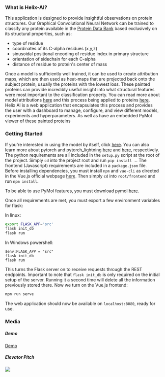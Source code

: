 ### What is Helix-AI?
This application is designed to provide insightful observations on protein structures. Our Graphical Convolutional Neural Network can be trained to classify any protein available in the [Protein Data Bank](https://www.rcsb.org/pdb/static.do?p=general_information/about_pdb/index.html) based exclusively on its structural properties, such as:

* type of residue
* coordinates of its C-alpha residues (x,y,z)
* sinusoidal positional encoding of residue index in primary structure
* orientation of sidechain for each C-alpha
* distance of residue to protein's center of mass

Once a model is sufficiently well trained, it can be used to create attribution maps, which are then used as heat-maps that are projected back onto the subject protein, usually the proteins with the lowest loss. These painted proteins can provide incredibly useful insight into what structural features were most important to the classification property. You can read more about model attributions [here](https://ai.googleblog.com/2018/03/the-building-blocks-of-interpretability.html) and this process being applied to proteins [here](https://www.biorxiv.org/content/10.1101/610444v1).
Helix AI is a web application that encapsulates this process and provides the user with a dashboard to manage, configure, and view different models, experiments and hyperparameters. As well as have an embedded PyMol viewer of these painted proteins

### Getting Started
If you're interested in using the model by itself, click [here](https://github.com/Eliemer/GCNN_Lightning). You can also learn more about pytorch and pytorch_lightning [here](https://pytorch.org/) and [here](https://github.com/PytorchLightning/pytorch-lightning), respectively. The python requirements are all included in the `setup.py` script at the root of the project. Simply `cd` into the project root and run `pip install .`. The frontend (Javascript) requirements are included in a `package.json` file. Before installing dependencies, you must install `npm` and `vue-cli` as directed in the Vue.js official webpage [here](https://vuejs.org/). Then simply `cd` into `root/frontend` and run `npm install`.

To be able to use PyMol features, you must download pymol [here](https://pymolwiki.org/index.php/Category:Installation).

Once all requirements are met, you must export a few environment variables for flask:

In linux:
```Bash
export FLASK_APP='src'
flask init_db
flask run
```
In Windows powershell:
```
$env:FLASK_APP = "src"
flask init_db
flask run
```
This turns the Flask server on to receive requests through the REST endpoints. Important to note that `flask init_db` is only required on the initial setup of the server. Running it a second time will delete all the information previously stored there. Now we turn on the Vue.js frontend:
```Bash
npm run serve
```
The web application should now be available on `localhost:8080`, ready for use.

### Media
##### Demo
[Demo]()
##### Elevator Pitch
[![](http://img.youtube.com/vi/BE3QCFYqFoo/0.jpg)](http://www.youtube.com/watch?v=BE3QCFYqFoo "Pitch")
